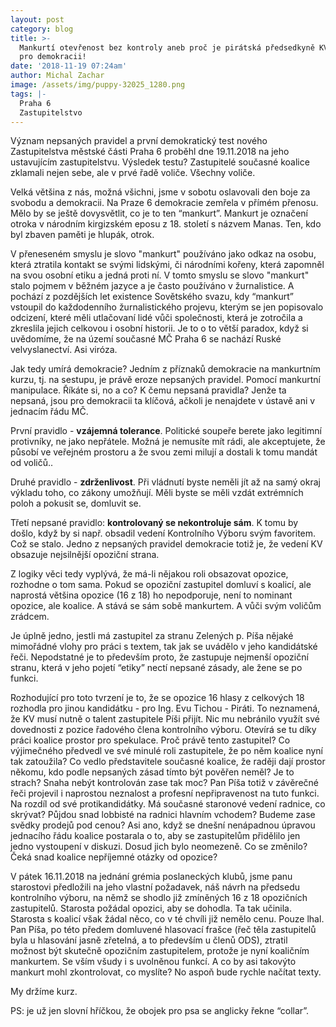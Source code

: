 ```yaml
---
layout: post
category: blog
title: >-
  Mankurtí otevřenost bez kontroly aneb proč je pirátská předsedkyně KV důležitá
  pro demokracii!
date: '2018-11-19 07:24am'
author: Michal Zachar
image: /assets/img/puppy-32025_1280.png
tags: |-
  Praha 6
  Zastupitelstvo
---
```

Význam nepsaných pravidel a první demokratický test nového Zastupitelstva městské části Praha 6 proběhl dne 19.11.2018 na jeho ustavujícím zastupitelstvu. Výsledek testu? Zastupitelé současné koalice zklamali nejen sebe, ale v prvé řadě voliče. Všechny voliče.

Velká většina z nás, možná všichni, jsme v sobotu oslavovali den boje za svobodu a demokracii. Na Praze 6 demokracie zemřela v přímém přenosu. Mělo by se ještě dovysvětlit, co je to ten “mankurt”. Mankurt je označení otroka v národním kirgizském eposu z 18. století s názvem Manas. Ten, kdo byl zbaven paměti je hlupák, otrok. 

V přeneseném smyslu je slovo "mankurt" používáno jako odkaz na osobu, která ztratila kontakt se svými lidskými, či národními kořeny, která zapomněl na svou osobní etiku a jedná proti ní. V tomto smyslu se slovo "mankurt" stalo pojmem v běžném jazyce a je často používáno v žurnalistice. A pochází z pozdějších let existence Sovětského svazu, kdy “mankurt” vstoupil do každodenního žurnalistického projevu, kterým se jen popisovalo odcizení, které měli utlačovaní lidé vůči společnosti, která je zotročila a zkreslila jejich celkovou i osobní historii. Je to o to větší paradox, když si uvědomíme, že na území současné MČ Praha 6 se nachází Ruské velvyslanectví. Asi viróza.

Jak tedy umírá demokracie? Jedním z příznaků demokracie na mankurtním kurzu, tj. na sestupu, je právě eroze nepsaných pravidel. Pomocí mankurtní manipulace. Říkáte si, no a co? K čemu nepsaná pravidla? Jenže ta nepsaná,  jsou pro demokracii ta klíčová, ačkoli je nenajdete v ústavě ani v jednacím řádu MČ.

První pravidlo - **vzájemná tolerance**. Politické soupeře berete jako legitimní protivníky, ne jako nepřátele. Možná je nemusíte mít rádi, ale akceptujete, že působí ve veřejném prostoru a že svou zemi milují a dostali k tomu mandát od voličů..

Druhé pravidlo - **zdrženlivost**. Při vládnutí  byste neměli jít až na samý okraj výkladu toho, co zákony umožňují. Měli byste se měli vzdát extrémních poloh a pokusit se, domluvit se.

Třetí nepsané pravidlo: **kontrolovaný se nekontroluje sám**. K tomu by došlo, když by si např. obsadil vedení Kontrolního Výboru svým favoritem. Což se stalo. Jedno z nepsaných pravidel demokracie totiž je, že vedení KV obsazuje nejsilnější opoziční strana.

Z logiky věci tedy vyplývá, že má-li nějakou roli obsazovat opozice, rozhodne o tom sama. Pokud se opoziční zastupitel domluví s koalicí, ale naprostá většina opozice (16 z 18) ho nepodporuje, není to nominant opozice, ale koalice. A stává se sám sobě mankurtem. A vůči svým voličům zrádcem. 

Je úplně jedno, jestli má zastupitel za stranu Zelených p. Píša nějaké mimořádné vlohy pro práci s textem, tak jak se uvádělo v jeho kandidátské řeči. Nepodstatné je to především proto, že zastupuje nejmenší opoziční stranu, která v jeho pojetí “etiky” nectí nepsané zásady, ale žene se po funkci.

Rozhodující pro toto tvrzení je to, že se opozice 16 hlasy z celkových 18 rozhodla pro jinou kandidátku - pro Ing. Evu Tichou - Piráti. To neznamená, že KV musí nutně o talent zastupitele Píši přijít. Nic mu nebránilo využít své dovednosti z pozice řadového člena kontrolního výboru. Otevírá se tu díky práci koalice prostor pro spekulace. Proč právě tento zastupitel? Co výjimečného předvedl ve své minulé roli zastupitele, že po něm koalice nyní tak zatoužila? Co vedlo představitele současné koalice, že raději dají prostor někomu, kdo podle nepsaných zásad tímto být pověřen neměl? Je to strach? Snaha nebýt kontrolován zase tak moc? Pan Píša totiž v závěrečné řeči projevil i naprostou neznalost a profesní nepřipravenost na tuto funkci. Na rozdíl od své protikandidátky. Má současné staronové vedení radnice, co skrývat? Půjdou snad lobbisté na radnici hlavním vchodem? Budeme zase svědky prodejů pod cenou? Asi ano, když se dnešní nenápadnou úpravou jednacího řádu koalice postarala o to, aby se zastupitelům přidělilo jen jedno vystoupení v diskuzi. Dosud jich bylo neomezeně. Co se změnilo? Čeká snad koalice nepříjemné otázky od opozice?

V pátek 16.11.2018  na jednání grémia poslaneckých klubů, jsme panu starostovi předložili na jeho vlastní požadavek, náš návrh na předsedu kontrolního výboru, na němž se shodlo již zmíněných 16 z 18 opozičních zastupitelů. Starosta požádal opozici, aby se dohodla. Ta tak učinila. Starosta s koalicí však žádal něco, co v té chvíli již nemělo cenu. Pouze lhal. Pan Píša, po této předem domluvené hlasovací frašce (řeč těla zastupitelů byla u hlasování jasně zřetelná, a to především u členů ODS), ztratil možnost být skutečně opozičním zastupitelem, protože je nyní koaličním mankurtem. Se vším všudy i s uvolněnou funkcí. A co by asi takovýto mankurt mohl zkontrolovat, co myslíte? No aspoň bude rychle načítat texty.

My držíme kurz.

PS: je už jen slovní hříčkou, že obojek pro psa se anglicky řekne “collar”.
